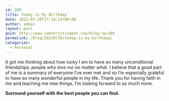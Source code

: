```yaml
---
id: 109
title: Today is My Birthday
date: 2011-07-20T17:14:13+00:00
author: admin
layout: post
guid: http://www.iamchristinabot.com/blog/?p=109
permalink: /blog/20110720/today-is-my-birthday/
categories:
  - Personal
---
```

It got me thinking about how lucky I am to have so many unconditional friendships: _people who love me no matter what_. I believe that a good part of me is a summary of everyone I&#8217;ve ever met and so I&#8217;m especially grateful to have so many wonderful people in my life. Thank you for having faith in me and teaching me new things, I&#8217;m looking forward to so much more.

**Surround yourself with the best people you can find.**